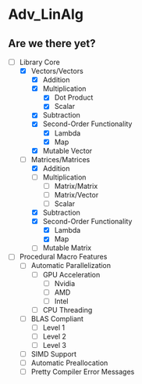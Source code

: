 # Adv_LinAlg

## Are we there yet?

- [ ] Library Core
    - [X] Vectors/Vectors
        - [X] Addition
        - [X] Multiplication
            - [X] Dot Product
            - [X] Scalar
        - [X] Subtraction
        - [X] Second-Order Functionality
            - [X] Lambda
            - [X] Map
        - [X] Mutable Vector
    - [ ] Matrices/Matrices
        - [X] Addition
        - [ ] Multiplication
            - [ ] Matrix/Matrix
            - [ ] Matrix/Vector
            - [ ] Scalar
        - [X] Subtraction
        - [X] Second-Order Functionality
            - [X] Lambda
            - [X] Map
        - [ ] Mutable Matrix

- [ ] Procedural Macro Features
    - [ ] Automatic Parallelization
        - [ ] GPU Acceleration
            - [ ] Nvidia
            - [ ] AMD
            - [ ] Intel
        - [ ] CPU Threading
    - [ ] BLAS Compliant
        - [ ] Level 1
        - [ ] Level 2
        - [ ] Level 3
    - [ ] SIMD Support
    - [ ] Automatic Preallocation
    - [ ] Pretty Compiler Error Messages